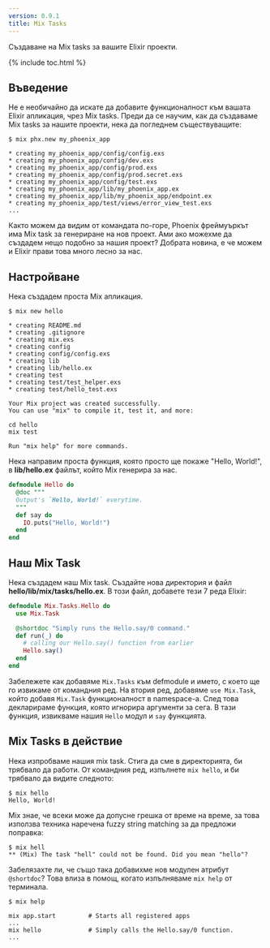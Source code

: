 ```yaml
---
version: 0.9.1
title: Mix Tasks
---
```


Създаване на Mix tasks за вашите Elixir проекти.

{% include toc.html %}

## Въведение

Не е необичайно да искате да добавите функционалност към вашата Elixir апликация, чрез Mix tasks. Преди да се научим, как да създаваме Mix tasks за нашите проекти, нека да погледнем съществуващите:

```shell
$ mix phx.new my_phoenix_app

* creating my_phoenix_app/config/config.exs
* creating my_phoenix_app/config/dev.exs
* creating my_phoenix_app/config/prod.exs
* creating my_phoenix_app/config/prod.secret.exs
* creating my_phoenix_app/config/test.exs
* creating my_phoenix_app/lib/my_phoenix_app.ex
* creating my_phoenix_app/lib/my_phoenix_app/endpoint.ex
* creating my_phoenix_app/test/views/error_view_test.exs
...
```

Както можем да видим от командата по-горе, Phoenix фреймуъркът има Mix task за генериране на нов проект. Ами ако можехме да създадем нещо подобно за нашия проект? Добрата новина, е че можем и Elixir прави това много лесно за нас.

## Настройване

Нека създадем проста Mix апликация.

```shell
$ mix new hello

* creating README.md
* creating .gitignore
* creating mix.exs
* creating config
* creating config/config.exs
* creating lib
* creating lib/hello.ex
* creating test
* creating test/test_helper.exs
* creating test/hello_test.exs

Your Mix project was created successfully.
You can use "mix" to compile it, test it, and more:

cd hello
mix test

Run "mix help" for more commands.
```

Нека направим проста функция, която просто ще покаже "Hello, World!", в **lib/hello.ex** файлът, който Mix генерира за нас.

```elixir
defmodule Hello do
  @doc """
  Output's `Hello, World!` everytime.
  """
  def say do
    IO.puts("Hello, World!")
  end
end
```

## Наш  Mix Task

Нека създадем наш Mix task. Създайте нова директория и файл **hello/lib/mix/tasks/hello.ex**. В този файл, добавете тези 7 реда Elixir:

```elixir
defmodule Mix.Tasks.Hello do
  use Mix.Task

  @shortdoc "Simply runs the Hello.say/0 command."
  def run(_) do
    # calling our Hello.say() function from earlier
    Hello.say()
  end
end
```

Забележете как добавяме `Mix.Tasks` към defmodule и името, с което ще го извикаме от командния ред. На втория ред, добавяме `use Mix.Task`, който добавя `Mix.Task` функционалност в namespace-a. След това декларираме функция, която игнорира аргументи за сега. В тази функция, извикваме нашия `Hello` модул и `say` функцията.

## Mix Tasks в действие

Нека изпробваме нашия mix task. Стига да сме в директорията, би трябвало да работи. От командния ред, изпълнете `mix hello`, и би трябвало да видите следното:

```shell
$ mix hello
Hello, World!
```

Mix знае, че всеки може да допусне грешка от време на време, за това използва техника наречена fuzzy string matching за да предложи поправка:

```shell
$ mix hell
** (Mix) The task "hell" could not be found. Did you mean "hello"?
```

Забелязахте ли, че също така добавихме нов модулен атрибут `@shortdoc`? Това влиза в помощ, когато изпълняваме `mix help` от терминала.

```shell
$ mix help

mix app.start         # Starts all registered apps
...
mix hello             # Simply calls the Hello.say/0 function.
...
```
